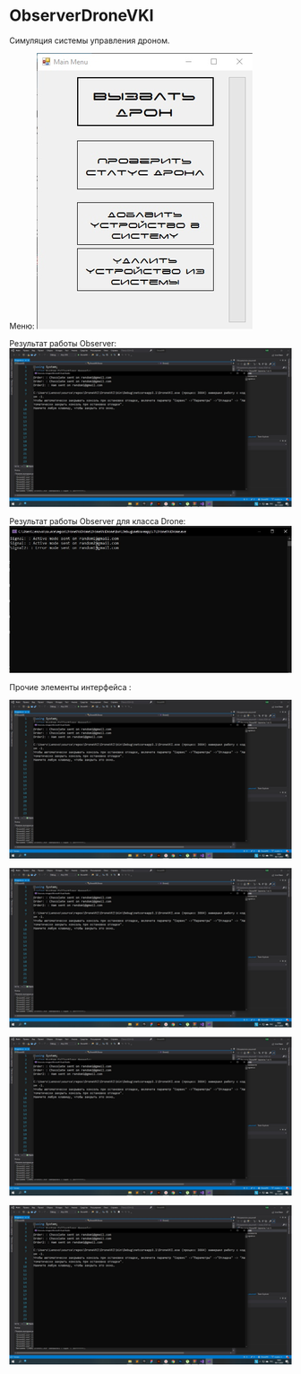 # ObserverDroneVKI

Симуляция системы управления дроном.


Меню: 
![alt text](2rFzJ6NcKYQ.jpg "Описание будет тут")


Результат работы Observer:![alt text](4PSUJe6WQ6A.jpg
 "Описание будет тут")

Результат работы Observer для класса Drone: ![alt text](ScEU5h5XSOE.jpg
 "Описание будет тут")
 
 Прочие элементы интерфейса :
 
 ![alt text](4PSUJe6WQ6A.jpg
 "Описание будет тут")
 
 ![alt text](4PSUJe6WQ6A.jpg
 "Описание будет тут")
 
 ![alt text](4PSUJe6WQ6A.jpg
 "Описание будет тут")
 
 ![alt text](4PSUJe6WQ6A.jpg
 "Описание будет тут")
